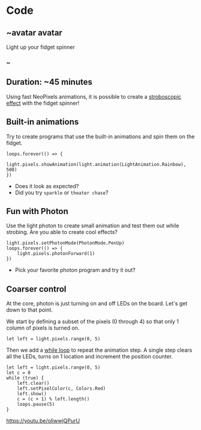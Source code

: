 # Code

## ~avatar avatar

Light up your fidget spinner

### ~

## Duration: ~45 minutes

Using fast NeoPixels animations, 
it is possible to create a [stroboscopic effect](https://en.wikipedia.org/wiki/Stroboscopic_effect) 
with the fidget spinner!

## Built-in animations

Try to create programs that use the built-in animations and spin them on the fidget.

```blocks
loops.forever(() => {
    light.pixels.showAnimation(light.animation(LightAnimation.Rainbow), 500)
})
```

* Does it look as expected?
* Did you try `sparkle` or `theater chase`? 

## Fun with Photon

Use the light photon to create small animation and test them out while strobing. 
Are you able to create cool effects?

```blocks
light.pixels.setPhotonMode(PhotonMode.PenUp)
loops.forever(() => {
    light.pixels.photonForward(1)
})
```

* Pick your favorite photon program and try it out?

## Coarser control

At the core, photon is just turning on and off LEDs on the board. Let's get down to that point.

We start by defining a subset of the pixels (0 through 4) so that only 1 column of pixels is turned on.

```blocks
let left = light.pixels.range(0, 5)
```

Then we add a [while loop](/blocks/loops/while) to repeat the animation step.
A single step clears all the LEDs, turns on 1 location and increment the position counter.

```blocks
let left = light.pixels.range(0, 5)
let c = 0
while (true) {
    left.clear()
    left.setPixelColor(c, Colors.Red)
    left.show()
    c = (c + 1) % left.length()
    loops.pause(5)
}
```

https://youtu.be/oIiwwjQPurU